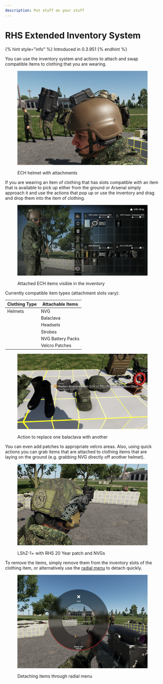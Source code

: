 ```yaml
---
description: Put stuff on your stuff
---
```


# RHS Extended Inventory System

{% hint style="info" %}
Introduced in 0.3.951
{% endhint %}

You can use the inventory system and actions to attach and swap compatible items to clothing that you are wearing.

<figure><img src="../../../.gitbook/assets/image (103).png" alt=""><figcaption><p>ECH helmet with attachments</p></figcaption></figure>

If you are wearing an item of clothing that has slots compatible with an item that is available to pick up either from the ground or Arsenal simply approach it and use the actions that pop up or use the inventory and drag and drop them into the item of clothing.

<figure><img src="../../../.gitbook/assets/image (68).png" alt=""><figcaption><p>Attached ECH items visible in the inventory</p></figcaption></figure>

Currently compatible item types (attachment slots vary):

| Clothing Type | Attachable Items  |
| ------------- | ----------------- |
| Helmets       | NVG               |
|               | Balaclava         |
|               | Headsets          |
|               | Strobes           |
|               | NVG Battery Packs |
|               | Velcro Patches    |

<figure><img src="../../../.gitbook/assets/image (114).png" alt=""><figcaption><p>Action to replace one balaclava with another</p></figcaption></figure>

You can even add patches to appropriate velcro areas. Also, using quick actions you can grab items that are attached to clothing items that are laying on the ground (e.g. grabbing NVG directly off another helmet).

<figure><img src="../../../.gitbook/assets/image (126).png" alt=""><figcaption><p>LShZ-1+ with RHS 20 Year patch and NVGs</p></figcaption></figure>

To remove the items, simply remove them from the inventory slots of the clothing item, or alternatively use the [radial menu](radial-menu.md) to detach quickly.

<figure><img src="../../../.gitbook/assets/image (58).png" alt=""><figcaption><p>Detaching items through radial menu</p></figcaption></figure>

